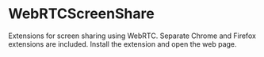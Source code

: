 # WebRTCScreenShare
Extensions for screen sharing using WebRTC.
Separate Chrome and Firefox extensions are included.
Install the extension and open the web page.
